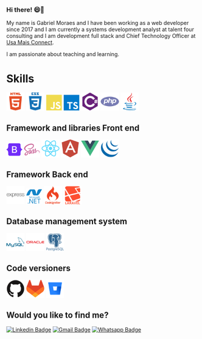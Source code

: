### Hi there! 😄👋

My name is Gabriel Moraes and I have been working as a web developer since 2017 and I am currently a systems development analyst at talent four consulting and I am development full stack and Chief Technology Officer at [Usa Mais Connect](https://github.com/usa-mais-connect). 

I am passionate about teaching and learning.

# Skills
<p align="left">
  <img src="https://github.com/devicons/devicon/blob/master/icons/html5/html5-plain-wordmark.svg" alt="html5" width="48" height="48"/> 
  <img src="https://github.com/devicons/devicon/blob/master/icons/css3/css3-plain-wordmark.svg" alt="css3" width="48" height="48"/>
  <img src="https://github.com/devicons/devicon/blob/master/icons/javascript/javascript-plain.svg" alt="Javascript" width="42" height="42"/>
  <img src="https://github.com/devicons/devicon/blob/master/icons/typescript/typescript-plain.svg" alt="ts" width="42" height="42" />
  <img src="https://github.com/devicons/devicon/blob/master/icons/csharp/csharp-plain.svg" alt="csharp" width="48" height="48" />
  <img src="https://github.com/devicons/devicon/blob/master/icons/php/php-plain.svg" alt="php" width="48" height="48" />
  <img src="https://github.com/devicons/devicon/blob/master/icons/java/java-original.svg" alt="java" width="48" height="48" />
</p>

## Framework and libraries Front end
<p align="left">
  <img src="https://github.com/devicons/devicon/blob/master/icons/bootstrap/bootstrap-plain.svg" alt="bootstrap" width="42" height="42"/>
  <img src="https://github.com/devicons/devicon/blob/master/icons/sass/sass-original.svg" alt="sass" width="42" height="42"/>
  <img src="https://github.com/devicons/devicon/blob/master/icons/react/react-original.svg" alt="React" width="48" height="48"/>
  <img src="https://github.com/devicons/devicon/blob/master/icons/angularjs/angularjs-plain.svg" alt="Angular" width="48" height="48" />
  <img src="https://github.com/devicons/devicon/blob/master/icons/vuejs/vuejs-original.svg" alt="Vue" width="48" height="48" />
  <img src="https://github.com/devicons/devicon/blob/master/icons/jquery/jquery-plain.svg" alt="JQuery" width="48" height="48" />
</p>

## Framework Back end
<p align="left">
  <img src="https://github.com/devicons/devicon/blob/master/icons/express/express-original-wordmark.svg" alt="express" width="48" height="48"/>
  <img src="https://github.com/devicons/devicon/blob/master/icons/dot-net/dot-net-plain-wordmark.svg" alt="dot-net" width="42" height="42"/>
  <img src="https://github.com/devicons/devicon/blob/master/icons/codeigniter/codeigniter-plain-wordmark.svg" alt="codeigniter" width="48" height="48"/>
  <img src="https://github.com/devicons/devicon/blob/master/icons/laravel/laravel-plain-wordmark.svg" alt="laravel" width="48" height="48" />
</p>

## Database management system
<p align="left">
  <img src="https://github.com/devicons/devicon/blob/master/icons/mysql/mysql-plain-wordmark.svg" alt="mysql" width="48" height="48"/>
  <img src="https://github.com/devicons/devicon/blob/master/icons/oracle/oracle-original.svg" alt="oracle" width="48" height="48"/>
  <img src="https://github.com/devicons/devicon/blob/master/icons/postgresql/postgresql-plain-wordmark.svg" alt="postgresql" width="48" height="48"/>
</p>


## Code versioners
<p align="left">
  <img src="https://github.com/devicons/devicon/blob/master/icons/github/github-original.svg" alt="github" width="48" height="48"/>
  <img src="https://github.com/devicons/devicon/blob/master/icons/gitlab/gitlab-original.svg" alt="gitlab" width="48" height="48"/>
  <img src="https://github.com/devicons/devicon/blob/master/icons/bitbucket/bitbucket-original.svg" alt="bitbucket" width="48" height="48" />
</p>

## Would you like to find me?
[![Linkedin Badge](https://img.shields.io/badge/-Gabriel%20Moraes-blue?style=flat-square&logo=Linkedin&logoColor=white&link=https://www.linkedin.com/in/gmorae)](https://www.linkedin.com/in/gmorae)
[![Gmail Badge](https://img.shields.io/badge/-gmmartins06@gmail.com-blue?style=flat-square&logo=Gmail&logoColor=white&link=mailto:gmmartins06@gmail.com)](mailto:gmmartins06@gmail.com)
[![Whatsapp Badge](https://img.shields.io/badge/-11%20994010204-blue?style=flat-square&logo=Whatsapp&logoColor=white&link=http://wa.me/5511976858901)](https://wa.me/5511976858901)
